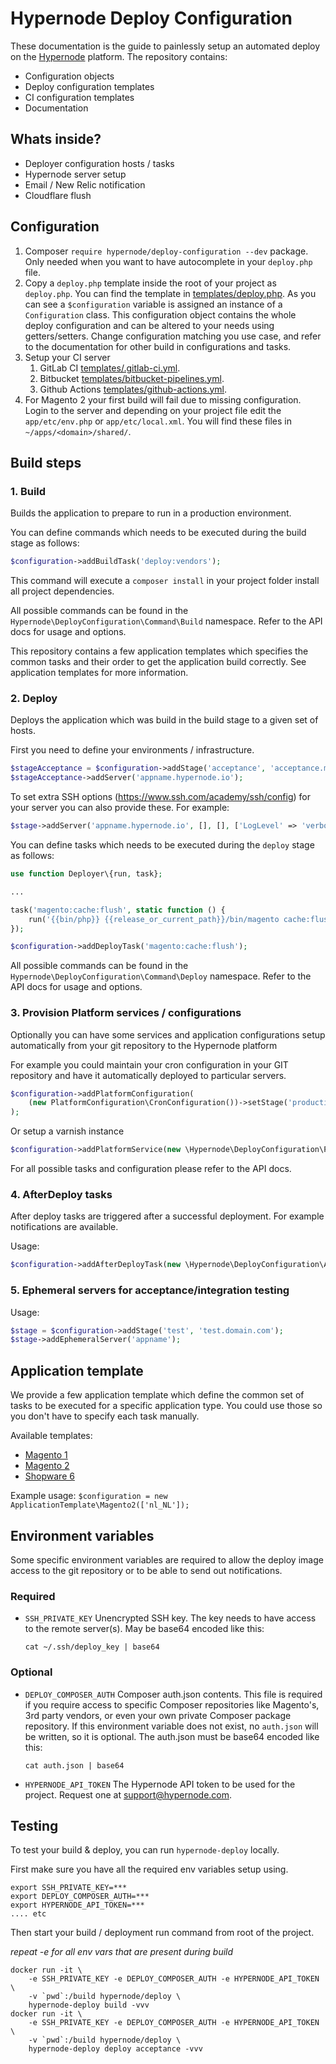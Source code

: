 # Hypernode Deploy Configuration
These documentation is the guide to painlessly setup an automated deploy on the [Hypernode](https://www.hypernode.com/) platform.
The repository contains:

- Configuration objects
- Deploy configuration templates
- CI configuration templates
- Documentation

## Whats inside?
- Deployer configuration hosts / tasks
- Hypernode server setup
- Email / New Relic notification
- Cloudflare flush

## Configuration
1. Composer `require hypernode/deploy-configuration --dev` package. Only needed when you want to have autocomplete in your `deploy.php`
file.
2. Copy a `deploy.php` template inside the root of your project as `deploy.php`. You can find the template in
[templates/deploy.php](./templates/deploy.magento2.php).
As you can see a `$configuration` variable is assigned an instance of a `Configuration` class.
This configuration object contains the whole deploy configuration and can be altered to your needs using getters/setters.
Change configuration matching you use case, and refer to the documentation for other build in configurations and tasks.
3. Setup your CI server
    1. GitLab CI [templates/.gitlab-ci.yml](./templates/.gitlab-ci.yml).
    2. Bitbucket [templates/bitbucket-pipelines.yml](./templates/bitbucket-pipelines.yml).
    3. Github Actions [templates/github-actions.yml](./templates/github-actions.yml).
4. For Magento 2 your first build will fail due to missing configuration. Login to the server and depending on your project file edit
the `app/etc/env.php` or `app/etc/local.xml`. You will find these files in `~/apps/<domain>/shared/`.

## Build steps

### 1. Build

Builds the application to prepare to run in a production environment.

You can define commands which needs to be executed during the build stage as follows:

``` php
$configuration->addBuildTask('deploy:vendors');
```

This command will execute a `composer install` in your project folder install all project dependencies.

All possible commands can be found in the `Hypernode\DeployConfiguration\Command\Build` namespace.
Refer to the API docs for usage and options.

This repository contains a few application templates which specifies the common tasks and their order to get the application build correctly.
See application templates for more information.

### 2. Deploy

Deploys the application which was build in the build stage to a given set of hosts.

First you need to define your environments / infrastructure.

``` php
$stageAcceptance = $configuration->addStage('acceptance', 'acceptance.mydomain.com');
$stageAcceptance->addServer('appname.hypernode.io');
```

To set extra SSH options (https://www.ssh.com/academy/ssh/config) for your server you can also provide these.
For example:

``` php
$stage->addServer('appname.hypernode.io', [], [], ['LogLevel' => 'verbose']);
```

You can define tasks which needs to be executed during the `deploy` stage as follows:

``` php
use function Deployer\{run, task};

...

task('magento:cache:flush', static function () {
    run('{{bin/php}} {{release_or_current_path}}/bin/magento cache:flush');
});

$configuration->addDeployTask('magento:cache:flush');
```

All possible commands can be found in the `Hypernode\DeployConfiguration\Command\Deploy` namespace.
Refer to the API docs for usage and options.

### 3. Provision Platform services / configurations

Optionally you can have some services and application configurations setup automatically from your git repository to the Hypernode platform

For example you could maintain your cron configuration in your GIT repository and have it automatically deployed to particular servers.

``` php
$configuration->addPlatformConfiguration(
    (new PlatformConfiguration\CronConfiguration())->setStage('production')
);
```

Or setup a varnish instance

``` php
$configuration->addPlatformService(new \Hypernode\DeployConfiguration\PlatformService\VarnishService());
```

For all possible tasks and configuration please refer to the API docs.

### 4. AfterDeploy tasks

After deploy tasks are triggered after a successful deployment.
For example notifications are available.

Usage:
``` php
$configuration->addAfterDeployTask(new \Hypernode\DeployConfiguration\AfterDeployTask\SlackWebhook());
```
### 5. Ephemeral servers for acceptance/integration testing

Usage:
``` php
$stage = $configuration->addStage('test', 'test.domain.com');
$stage->addEphemeralServer('appname');
```

## Application template

We provide a few application template which define the common set of tasks to be executed for a specific application type.
You could use those so you don't have to specify each task manually.

Available templates:
- [Magento 1](src/ApplicationTemplate/Magento1.php)
- [Magento 2](src/ApplicationTemplate/Magento2.php)
- [Shopware 6](src/ApplicationTemplate/Shopware6.php)

Example usage:
`$configuration = new ApplicationTemplate\Magento2(['nl_NL']);`

## Environment variables
Some specific environment variables are required to allow the deploy image access to the git repository
or to be able to send out notifications.

### Required
- `SSH_PRIVATE_KEY` Unencrypted SSH key. The key needs to have access to the remote server(s). 
  May be base64 encoded like this:
  ``` console
  cat ~/.ssh/deploy_key | base64
  ```

### Optional
- `DEPLOY_COMPOSER_AUTH` Composer auth.json contents. This file is required if you require access to specific Composer
repositories like Magento's, 3rd party vendors, or even your own private Composer package repository. If this environment
variable does not exist, no `auth.json` will be written, so it is optional.
The auth.json must be base64 encoded like this:
  ``` console
  cat auth.json | base64
  ```
- `HYPERNODE_API_TOKEN` The Hypernode API token to be used for the project. Request one at support@hypernode.com. 

## Testing
To test your build & deploy, you can run `hypernode-deploy` locally.

First make sure you have all the required env variables setup using.

``` console
export SSH_PRIVATE_KEY=***
export DEPLOY_COMPOSER_AUTH=***
export HYPERNODE_API_TOKEN=***
.... etc
```

Then start your build / deployment run command from root of the project.

*repeat -e <ENV> for all env vars that are present during build*
``` console
docker run -it \
    -e SSH_PRIVATE_KEY -e DEPLOY_COMPOSER_AUTH -e HYPERNODE_API_TOKEN \
    -v `pwd`:/build hypernode/deploy \
    hypernode-deploy build -vvv
docker run -it \
    -e SSH_PRIVATE_KEY -e DEPLOY_COMPOSER_AUTH -e HYPERNODE_API_TOKEN \
    -v `pwd`:/build hypernode/deploy \
    hypernode-deploy deploy acceptance -vvv
```
